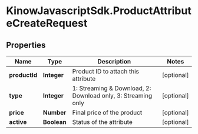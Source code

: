 # KinowJavascriptSdk.ProductAttributeCreateRequest

## Properties
Name | Type | Description | Notes
------------ | ------------- | ------------- | -------------
**productId** | **Integer** | Product ID to attach this attribute | [optional] 
**type** | **Integer** | 1: Streaming &amp; Download, 2: Download only, 3: Streaming only | [optional] 
**price** | **Number** | Final price of the product | [optional] 
**active** | **Boolean** | Status of the attribute | [optional] 


